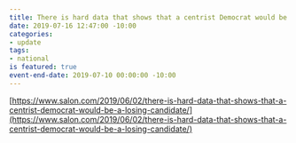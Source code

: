 ```yaml
---
title: There is hard data that shows that a centrist Democrat would be a losing candidate
date: 2019-07-16 12:47:00 -10:00
categories:
- update
tags:
- national
is featured: true
event-end-date: 2019-07-10 00:00:00 -10:00
---
```


[https://www.salon.com/2019/06/02/there-is-hard-data-that-shows-that-a-centrist-democrat-would-be-a-losing-candidate/](https://www.salon.com/2019/06/02/there-is-hard-data-that-shows-that-a-centrist-democrat-would-be-a-losing-candidate/)
